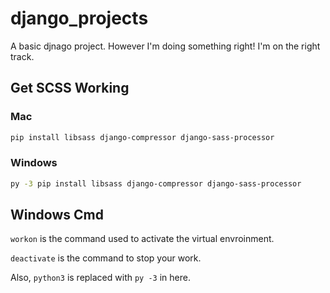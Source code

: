 # django_projects

A basic djnago project. However I'm doing something right! I'm on the right track.

## Get SCSS Working

### Mac

```bash
pip install libsass django-compressor django-sass-processor
```

### Windows

```bash
py -3 pip install libsass django-compressor django-sass-processor
```

## Windows Cmd

```workon``` is the command used to activate the virtual envroinment.

```deactivate``` is the command to stop your work.

Also, ```python3``` is replaced with ```py -3``` in here.
